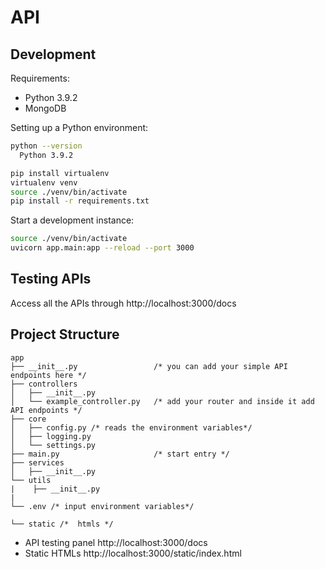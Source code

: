 # API

## Development

Requirements:

- Python 3.9.2
- MongoDB

Setting up a Python environment:

```bash
python --version
  Python 3.9.2
```

```bash
pip install virtualenv
virtualenv venv
source ./venv/bin/activate
pip install -r requirements.txt
```

Start a development instance:

```bash
source ./venv/bin/activate
uvicorn app.main:app --reload --port 3000
```

## Testing APIs

Access all the APIs through http://localhost:3000/docs

## Project Structure

```
app
├── __init__.py                 /* you can add your simple API endpoints here */
├── controllers
│   ├── __init__.py
│   └── example_controller.py   /* add your router and inside it add API endpoints */
├── core
│   ├── config.py /* reads the environment variables*/
│   ├── logging.py
│   └── settings.py
├── main.py                     /* start entry */
├── services
│   ├── __init__.py
└── utils
|    ├── __init__.py
|
└── .env /* input environment variables*/

└── static /*  htmls */

```

- API testing panel http://localhost:3000/docs
- Static HTMLs http://localhost:3000/static/index.html
